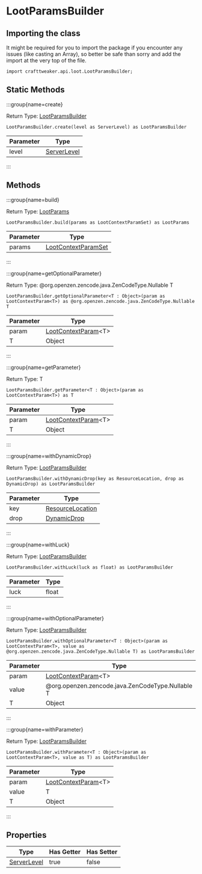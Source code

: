 # LootParamsBuilder

## Importing the class

It might be required for you to import the package if you encounter any issues (like casting an Array), so better be safe than sorry and add the import at the very top of the file.
```zenscript
import crafttweaker.api.loot.LootParamsBuilder;
```


## Static Methods

:::group{name=create}

Return Type: [LootParamsBuilder](/vanilla/api/loot/LootParamsBuilder)

```zenscript
LootParamsBuilder.create(level as ServerLevel) as LootParamsBuilder
```

| Parameter |                     Type                      |
|-----------|-----------------------------------------------|
| level     | [ServerLevel](/vanilla/api/world/ServerLevel) |


:::

## Methods

:::group{name=build}

Return Type: [LootParams](/vanilla/api/loot/LootParams)

```zenscript
LootParamsBuilder.build(params as LootContextParamSet) as LootParams
```

| Parameter |                                Type                                |
|-----------|--------------------------------------------------------------------|
| params    | [LootContextParamSet](/vanilla/api/loot/param/LootContextParamSet) |


:::

:::group{name=getOptionalParameter}

Return Type: @org.openzen.zencode.java.ZenCodeType.Nullable T

```zenscript
LootParamsBuilder.getOptionalParameter<T : Object>(param as LootContextParam<T>) as @org.openzen.zencode.java.ZenCodeType.Nullable T
```

| Parameter |                                 Type                                  |
|-----------|-----------------------------------------------------------------------|
| param     | [LootContextParam](/vanilla/api/loot/param/LootContextParam)&lt;T&gt; |
| T         | Object                                                                |


:::

:::group{name=getParameter}

Return Type: T

```zenscript
LootParamsBuilder.getParameter<T : Object>(param as LootContextParam<T>) as T
```

| Parameter |                                 Type                                  |
|-----------|-----------------------------------------------------------------------|
| param     | [LootContextParam](/vanilla/api/loot/param/LootContextParam)&lt;T&gt; |
| T         | Object                                                                |


:::

:::group{name=withDynamicDrop}

Return Type: [LootParamsBuilder](/vanilla/api/loot/LootParamsBuilder)

```zenscript
LootParamsBuilder.withDynamicDrop(key as ResourceLocation, drop as DynamicDrop) as LootParamsBuilder
```

| Parameter |                            Type                            |
|-----------|------------------------------------------------------------|
| key       | [ResourceLocation](/vanilla/api/resource/ResourceLocation) |
| drop      | [DynamicDrop](/vanilla/api/loot/DynamicDrop)               |


:::

:::group{name=withLuck}

Return Type: [LootParamsBuilder](/vanilla/api/loot/LootParamsBuilder)

```zenscript
LootParamsBuilder.withLuck(luck as float) as LootParamsBuilder
```

| Parameter | Type  |
|-----------|-------|
| luck      | float |


:::

:::group{name=withOptionalParameter}

Return Type: [LootParamsBuilder](/vanilla/api/loot/LootParamsBuilder)

```zenscript
LootParamsBuilder.withOptionalParameter<T : Object>(param as LootContextParam<T>, value as @org.openzen.zencode.java.ZenCodeType.Nullable T) as LootParamsBuilder
```

| Parameter |                                 Type                                  |
|-----------|-----------------------------------------------------------------------|
| param     | [LootContextParam](/vanilla/api/loot/param/LootContextParam)&lt;T&gt; |
| value     | @org.openzen.zencode.java.ZenCodeType.Nullable T                      |
| T         | Object                                                                |


:::

:::group{name=withParameter}

Return Type: [LootParamsBuilder](/vanilla/api/loot/LootParamsBuilder)

```zenscript
LootParamsBuilder.withParameter<T : Object>(param as LootContextParam<T>, value as T) as LootParamsBuilder
```

| Parameter |                                 Type                                  |
|-----------|-----------------------------------------------------------------------|
| param     | [LootContextParam](/vanilla/api/loot/param/LootContextParam)&lt;T&gt; |
| value     | T                                                                     |
| T         | Object                                                                |


:::


## Properties

|                     Type                      | Has Getter | Has Setter |
|-----------------------------------------------|------------|------------|
| [ServerLevel](/vanilla/api/world/ServerLevel) | true       | false      |

